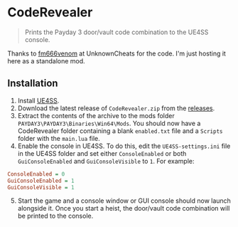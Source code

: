 # CodeRevealer

> Prints the Payday 3 door/vault code combination to the UE4SS console.

Thanks to [fm666venom](https://www.unknowncheats.me/forum/payday-3-a/614083-code-doors-vault.html) at UnknownCheats for the code. I'm just hosting it here as a standalone mod.

## Installation

1. Install [UE4SS](https://modworkshop.net/mod/47771).
2. Download the latest release of `CodeRevealer.zip` from the [releases](https://github.com/SavageCore/pd3-vault-cracker/releases/latest/download/CodeRevealer.zip).
3. Extract the contents of the archive to the mods folder `PAYDAY3\PAYDAY3\Binaries\Win64\Mods`. You should now have a CodeRevealer folder containing a blank `enabled.txt` file and a `Scripts` folder with the `main.lua` file.
4. Enable the console in UE4SS. To do this, edit the `UE4SS-settings.ini` file in the UE4SS folder and set either `ConsoleEnabled` or both `GuiConsoleEnabled` and `GuiConsoleVisible` to `1`. For example:

```ini
ConsoleEnabled = 0
GuiConsoleEnabled = 1
GuiConsoleVisible = 1
```

5. Start the game and a console window or GUI console should now launch alongside it. Once you start a heist, the door/vault code combination will be printed to the console.
